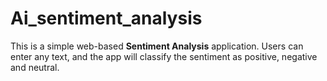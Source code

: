 # Ai_sentiment_analysis
This is a simple web-based **Sentiment Analysis** application. Users can enter any text, and the app will classify the sentiment as positive, negative and neutral.
